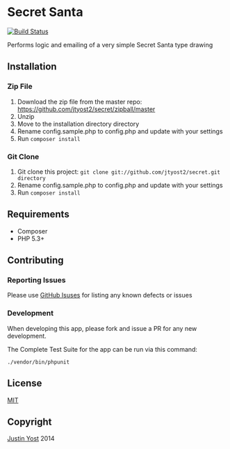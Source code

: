# Secret Santa #

[![Build Status](https://travis-ci.org/jtyost2/secret.svg?branch=master)](https://travis-ci.org/jtyost2/secret)

Performs logic and emailing of a very simple Secret Santa type drawing

## Installation ##

### Zip File ###

1. Download the zip file from the master repo: https://github.com/jtyost2/secret/zipball/master
2. Unzip
3. Move to the installation directory directory
4. Rename config.sample.php to config.php and update with your settings
5. Run `composer install`

### Git Clone ###

1. Git clone this project:
`git clone git://github.com/jtyost2/secret.git directory`
4. Rename config.sample.php to config.php and update with your settings
5. Run `composer install`

## Requirements ##

 * Composer
 * PHP 5.3+

## Contributing ##

### Reporting Issues ###

Please use [GitHub Isuses](https://github.com/jtyost2/secret/issues) for listing any known defects or issues

### Development ###

When developing this app, please fork and issue a PR for any new development.

The Complete Test Suite for the app can be run via this command:

`./vendor/bin/phpunit`

## License

[MIT](https://github.com/jtyost2/secret/blob/master/COPYRIGHT)

## Copyright

[Justin Yost](https://www.yostivanich.com/) 2014
